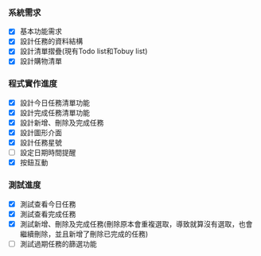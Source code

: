 ### 系統需求
- [x] 基本功能需求
- [x] 設計任務的資料結構
- [x] 設計清單摺疊(現有Todo list和Tobuy list)
- [x] 設計購物清單

### 程式實作進度
- [x] 設計今日任務清單功能
- [x] 設計完成任務清單功能
- [x] 設計新增、刪除及完成任務
- [x] 設計圖形介面
- [x] 設計任務星號
- [ ] 設定日期時間提醒
- [x] 按鈕互動

### 測試進度
- [x] 測試查看今日任務
- [x] 測試查看完成任務
- [x] 測試新增、刪除及完成任務(刪除原本會重複選取，導致就算沒有選取，也會繼續刪除，並且新增了刪除已完成的任務)
- [ ] 測試過期任務的篩選功能
